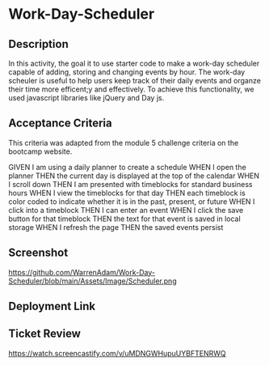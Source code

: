 # Work-Day-Scheduler

## Description

In this activity, the goal it to use starter code to make a work-day scheduler capable of adding, storing and changing events by hour. The work-day scheuler is useful to help users keep track of their daily events and organze their time more efficent;y and effectively. To achieve this functionality, we used javascript libraries like jQuery and Day js.


## Acceptance Criteria

This criteria was adapted from the module 5 challenge criteria on the bootcamp website.

GIVEN I am using a daily planner to create a schedule
WHEN I open the planner
THEN the current day is displayed at the top of the calendar
WHEN I scroll down
THEN I am presented with timeblocks for standard business hours
WHEN I view the timeblocks for that day
THEN each timeblock is color coded to indicate whether it is in the past, present, or future
WHEN I click into a timeblock
THEN I can enter an event
WHEN I click the save button for that timeblock
THEN the text for that event is saved in local storage
WHEN I refresh the page
THEN the saved events persist

## Screenshot

https://github.com/WarrenAdam/Work-Day-Scheduler/blob/main/Assets/Image/Scheduler.png

## Deployment Link


## Ticket Review
https://watch.screencastify.com/v/uMDNGWHupuUYBFTENRWQ
